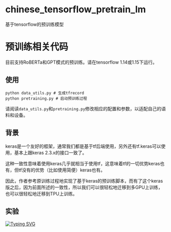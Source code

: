 # chinese_tensorflow_pretrain_lm
基于tensorflow的预训练模型
# 预训练相关代码

目前支持RoBERTa和GPT模式的预训练。请在tensorflow 1.14或1.15下运行。

## 使用
```
python data_utils.py # 生成tfrecord
python pretraining.py # 启动预训练过程
```

请阅读`data_utils.py`和`pretraining.py`修改相应的配置和参数，以适配自己的语料和设备。

## 背景

keras是一个友好的框架，通常我们都是基于tf后端使用，另外还有tf.keras可以使用，基本上跟keras 2.3.x的接口一致了。

这种一致性意味着使用keras几乎就相当于使用tf，这意味着tf的一切优势keras也有，但tf没有的优势（比如使用简便）keras也有。

因此，作者参考原训练过程地实现了基于keras的预训练脚本，而有了这个keras版之后，因为前面所述的一致性，所以我们可以很轻松地迁移到多GPU上训练，也可以很轻松地迁移到TPU上训练。

## 实验
[![Typing SVG](https://readme-typing-svg.herokuapp.com?multiline=true&width=500&lines=文+本+分+类.++++++++++)](https://github.com/sliderSun/chinese_tensorflow_pretrain_lm/tree/main/example)
